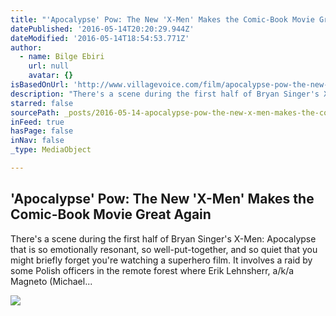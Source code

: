 ```yaml
---
title: "'Apocalypse' Pow: The New 'X-Men' Makes the Comic-Book Movie Great Again"
datePublished: '2016-05-14T20:20:29.944Z'
dateModified: '2016-05-14T18:54:53.771Z'
author:
  - name: Bilge Ebiri
    url: null
    avatar: {}
isBasedOnUrl: 'http://www.villagevoice.com/film/apocalypse-pow-the-new-x-men-makes-the-comic-book-movie-great-again-8599850?utm_content=buffer21c2a&utm_medium=social&utm_source=twitter.com&utm_campaign=buffer'
description: "There's a scene during the first half of Bryan Singer's X-Men: Apocalypse that is so emotionally resonant, so well-put-together, and so quiet that you might briefly forget you're watching a superhero film. It involves a raid by some Polish officers in the remote forest where Erik Lehnsherr, a/k/a Magneto (Michael..."
starred: false
sourcePath: _posts/2016-05-14-apocalypse-pow-the-new-x-men-makes-the-comic-book-movie.md
inFeed: true
hasPage: false
inNav: false
_type: MediaObject

---
```

<article style=""><h1>'Apocalypse' Pow: The New 'X-Men' Makes the Comic-Book Movie Great Again</h1><p>There's a scene during the first half of Bryan Singer's X-Men: Apocalypse that is so emotionally resonant, so well-put-together, and so quiet that you might briefly forget you're watching a superhero film. It involves a raid by some Polish officers in the remote forest where Erik Lehnsherr, a/k/a Magneto (Michael...</p><img src="http://images1.villagevoice.com/imager/u/original/8599857/screen_shot_2016-05-09_at_4.53.16_pm.png" /></article>